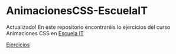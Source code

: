 # AnimacionesCSS-EscuelaIT

Actualizado!
En este repositorio encontraréis lo ejercicios del curso Animaciones CSS en [Escuela IT](http://escuela.it/cursos/taller-de-animacion-css/)


[Ejercicios](../master/Ejercicios/)


